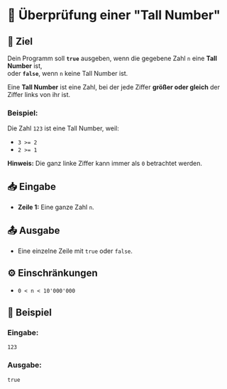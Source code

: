 # 🔢 Überprüfung einer "Tall Number"

## 🎯 Ziel
Dein Programm soll **`true`** ausgeben, wenn die gegebene Zahl `n` eine **Tall Number** ist,  
oder **`false`**, wenn `n` keine Tall Number ist.

Eine **Tall Number** ist eine Zahl, bei der jede Ziffer **größer oder gleich** der Ziffer links von ihr ist.  

### Beispiel:
Die Zahl `123` ist eine Tall Number, weil:  
- `3 >= 2`
- `2 >= 1`

**Hinweis:** Die ganz linke Ziffer kann immer als `0` betrachtet werden.

## 📥 Eingabe
- **Zeile 1:** Eine ganze Zahl `n`.

## 📤 Ausgabe
- Eine einzelne Zeile mit `true` oder `false`.

## ⚙️ Einschränkungen
- `0 < n < 10'000'000`

## 📌 Beispiel

### Eingabe:
```
123
```

### Ausgabe:
```
true
```
